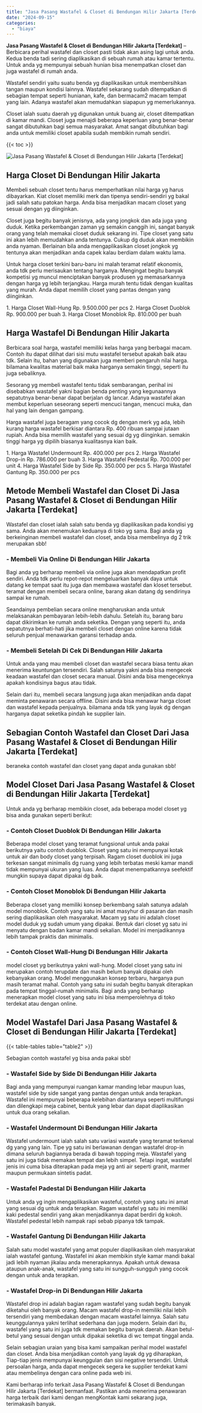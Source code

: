 ```yaml
---
title: "Jasa Pasang Wastafel & Closet di Bendungan Hilir Jakarta [Terdekat]"
date: "2024-09-15"
categories: 
  - "biaya"
---
```


**Jasa Pasang Wastafel & Closet di Bendungan Hilir Jakarta \[Terdekat\]** – Berbicara perihal wastafel dan closet pasti tidak akan asing lagi untuk anda. Kedua benda tadi sering diaplikasikan di sebuah rumah atau kamar tertentu. Untuk anda yg mempunyai sebuah hunian bisa menempatkan closet dan juga wastafel di rumah anda.

Wastafel sendiri yaitu suatu benda yg diaplikasikan untuk membersihkan tangan maupun kondisi lainnya. Wastafel sekarang sudah ditempatkan di sebagian tempat seperti hunianan, kafe, dan bermacam2 macam tempat yang lain. Adanya wastafel akan memudahkan siapapun yg memerlukannya.

Closet ialah suatu daerah yg digunakan untuk buang air, closet ditempatkan di kamar mandi. Closet juga menajdi beberapa keperluan yang benar-benar sangat dibutuhkan bagi semua masyarakat. Amat sangat dibutuhkan bagi anda untuk memiliki closet apabila sudah membikin rumah sendiri.

{{< toc >}}

![Jasa Pasang Wastafel & Closet di Bendungan Hilir Jakarta [Terdekat]](/images/wastafel-closet-murah02.png)

## Harga Closet Di Bendungan Hilir Jakarta

Membeli sebuah closet tentu harus memperhatikan nilai harga yg harus dibayarkan. Kiat closet memiliki merk dan tipenya sendiri-sendiri yg bakal jadi salah satu patokan harga. Anda bisa menjadikan macam closet yang sesuai dengan yg diinginkan.

Closet juga begitu banyak jenisnya, ada yang jongkok dan ada juga yang duduk. Ketika perkembangan zaman yg semakin canggih ini, sangat banyak orang yang telah memakai closet duduk sekarang ini. Tipe closet yang satu ini akan lebih memudahkan anda tentunya. Cukup dg duduk akan membikin anda nyaman. Berlainan bila anda mengaplikasikan closet jongkok yg tentunya akan menjadikan anda capek kalau berdiam dalam waktu lama.

Untuk harga closet terkini baru-baru ini malah teramat relatif ekonomis, anda tdk perlu merisaukan tentang harganya. Mengingat begitu banyak kompetisi yg muncul menciptakan banyak produsen yg memasarkannya dengan harga yg lebih terjangkau. Harga murah tentu tidak dengan kualitas yang murah. Anda dapat memilih closet yang pantas dengan yang diinginkan.

1\. Harga Closet Wall-Hung Rp. 9.500.000 per pcs 2. Harga Closet Duoblok Rp. 900.000 per buah 3. Harga Closet Monoblok Rp. 810.000 per buah

## Harga Wastafel Di Bendungan Hilir Jakarta

Berbicara soal harga, wastafel memiliki kelas harga yang berbagai macam. Contoh itu dapat dilihat dari sisi mutu wastafel tersebut apakah baik atau tdk. Selain itu, bahan yang digunakan juga memberi pengaruh nilai harga. bilamana kwalitas material baik maka harganya semakin tinggi, seperti itu juga sebaliknya.

Sesorang yg membeli wastafel tentu tidak sembarangan, perihal ini disebabkan wastafel yakni bagian benda penting yang kegunaannya sepatutnya benar-benar dapat berjalan dg lancar. Adanya wastafel akan membut keperluan seseorang seperti mencuci tangan, mencuci muka, dan hal yang lain dengan gampang.

Harga wastafel juga beragam yang cocok dg dengan merk yg ada, lebih kurang harga wastafel berkisar diantara Rp. 400 ribuan sampai jutaan rupiah. Anda bisa memilih wastafel yang sesuai dg yg diinginkan. semakin tinggi harga yg dipilih biasanya kualitasnya kian baik.

1\. Harga Wastafel Undermount Rp. 400.000 per pcs 2. Harga Wastafel Drop-in Rp. 786.000 per buah 3. Harga Wastafel Pedestal Rp. 700.000 per unit 4. Harga Wastafel Side by Side Rp. 350.000 per pcs 5. Harga Wastafel Gantung Rp. 350.000 per pcs

## Metode Membeli Wastafel dan Closet Di Jasa Pasang Wastafel & Closet di Bendungan Hilir Jakarta \[Terdekat\]

Wastafel dan closet ialah salah satu benda yg diaplikasikan pada kondisi yg sama. Anda akan menemukan keduanya di toko yg sama. Bagi anda yg berkeinginan membeli wastafel dan closet, anda bisa membelinya dg 2 trik merupakan sbb!

### \- Membeli Via Online Di Bendungan Hilir Jakarta

Bagi anda yg berharap membeli via online juga akan mendapatkan profit sendiri. Anda tdk perlu repot-repot mengeluarkan banyak daya untuk datang ke tempat saat itu juga dan membawa wastafel dan kloset tersebut. teramat dengan membeli secara online, barang akan datang dg sendirinya sampai ke rumah.

Seandainya pembelian secara online mengharuskan anda untuk melaksanakan pembayaran lebih-lebih dahulu. Setelah itu, barang baru dapat dikirimkan ke rumah anda seketika. Dengan yang seperti itu, anda sepatutnya berhati-hati jika membeli closet dengan online karena tidak seluruh penjual menawarkan garansi terhadap anda.

### \- Membeli Setelah Di Cek Di Bendungan Hilir Jakarta

Untuk anda yang mau membeli closet dan wastafel secara biasa tentu akan menerima keuntungan tersendiri. Salah satunya yakni anda bisa mengecek keadaan wastafel dan closet secara manual. Disini anda bisa mengeceknya apakah kondisinya bagus atau tidak.

Selain dari itu, membeli secara langsung juga akan menjadikan anda dapat meminta penawaran secara offline. Disini anda bisa menawar harga closet dan wastafel kepada penjualnya. bilamana anda tdk yang layak dg dengan harganya dapat seketika pindah ke supplier lain.

## Sebagian Contoh Wastafel dan Closet Dari Jasa Pasang Wastafel & Closet di Bendungan Hilir Jakarta \[Terdekat\]

beraneka contoh wastafel dan closet yang dapat anda gunakan sbb!

## Model Closet Dari Jasa Pasang Wastafel & Closet di Bendungan Hilir Jakarta \[Terdekat\]

Untuk anda yg berharap membikin closet, ada beberapa model closet yg bisa anda gunakan seperti berikut:

### \- Contoh Closet Duoblok Di Bendungan Hilir Jakarta

Beberapa model closet yang teramat fungsional untuk anda pakai berikutnya yaitu contoh duoblok. Closet yang satu ini mempunyai kotak untuk air dan body closet yang terpisah. Ragam closet duoblok ini juga terkesan sangat minimalis dg ruang yang lebih terbatas meski kamar mandi tidak mempunyai ukuran yang luas. Anda dapat menempatkannya seefektif mungkin supaya dapat dipakai dg baik.

### \- Contoh Closet Monoblok Di Bendungan Hilir Jakarta

Beberapa closet yang memiliki konsep berkembang salah satunya adalah model monoblok. Contoh yang satu ini amat masyhur di pasaran dan masih sering diaplikasikan oleh masyarakat. Macam yg satu ini adalah closet model duduk yg sudah umum yang dipakai. Bentuk dari closet yg satu ini menyatu dengan badan kamar mandi sekalian. Model ini menjadikannya lebih tampak praktis dan minimalis.

### \- Contoh Closet Wall-Hung Di Bendungan Hilir Jakarta

model closet yg berikutnya yakni wall-hung. Model closet yang satu ini merupakan contoh terupdate dan masih belum banyak dipakai oleh kebanyakan orang. Model menggunakan konsep terbaru, harganya pun masih teramat mahal. Contoh yang satu ini sudah begitu banyak diterapkan pada tempat tinggal-rumah minimalis. Bagi anda yang berharap menerapkan model closet yang satu ini bisa memperolehnya di toko terdekat atau dengan online.

## Model Wastafel Dari Jasa Pasang Wastafel & Closet di Bendungan Hilir Jakarta \[Terdekat\]

{{< table-tables table="table2" >}}

Sebagian contoh wastafel yg bisa anda pakai sbb!

### \- Wastafel Side by Side Di Bendungan Hilir Jakarta

Bagi anda yang mempunyai ruangan kamar manding lebar maupun luas, wastafel side by side sangat yang pantas dengan untuk anda terapkan. Wastafel ini mempunyai beberapa kelebihan diantaranya seperti multifungsi dan dilengkapi meja cabinet, bentuk yang lebar dan dapat diaplikasikan untuk dua orang sekalian.

### \- Wastafel Undermount Di Bendungan Hilir Jakarta

Wastafel undermount ialah salah satu variasi wastafe yang teramat terkenal dg yang yang lain. Tipe yg satu ini berlawanan dengan wastafel drop-in dimana seluruh bagiannya berada di bawah topping meja. Wastafel yang satu ini juga tidak memakan tempat dan lebih simpel. Tetapi ingat, wastafel jenis ini cuma bisa diterapkan pada meja yg anti air seperti granit, marmer maupun permukaan sintetis padat.

### \- Wastafel Padestal Di Bendungan Hilir Jakarta

Untuk anda yg ingin mengaplikasikan wasteful, contoh yang satu ini amat yang sesuai dg untuk anda terapkan. Ragam wastafel yg satu ini memiliki kaki pedestal sendiri yang akan menjadikannya dapat berdiri dg kokoh. Wastafel pedestal lebih nampak rapi sebab pipanya tdk tampak.

### \- Wastafel Gantung Di Bendungan Hilir Jakarta

Salah satu model wastafel yang amat populer diaplikasikan oleh masyarakat ialah wastafel gantung. Wastafel ini akan membikin style kamar mandi bakal jadi lebih nyaman jikalau anda menerapkannya. Apakah untuk dewasa ataupun anak-anak, wastafel yang satu ini sungguh-sungguh yang cocok dengan untuk anda terapkan.

### \- Wastafel Drop-in Di Bendungan Hilir Jakarta

Wastafel drop ini adalah bagian ragam wastafel yang sudah begitu banyak diketahui oleh banyak orang. Macam wastafel drop-in memiliki nilai lebih tersendiri yang membedakan dengan macam wastafel lainnya. Salah satu keunggulannya yakni terlihat sederhana dan juga modern. Selain dari itu, wastafel yang satu ini juga tdk memakan begitu banyak daerah. Akan betul-betul yang sesuai dengan untuk dipakai seketika di wc tempat tinggal anda.

Selain sebagian uraian yang bisa kami sampaikan perihal model wastafel dan closet. Anda bisa menjadikan contoh yang layak dg yg diharapkan, Tiap-tiap jenis mempunyai keunggulan dan sisi negative tersendiri. Untuk persoalan harga, anda dapat mengecek segera ke supplier terdekat kami atau membelinya dengan cara online pada web ini.

Kami berharap info terkait Jasa Pasang Wastafel & Closet di Bendungan Hilir Jakarta \[Terdekat\] bermanfaat. Pastikan anda menerima penawaran harga terbaik dari kami dengan mengKontak kami sekarang juga, terimakasih banyak.
